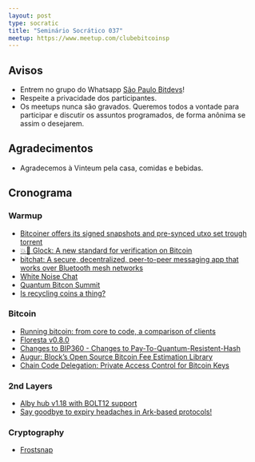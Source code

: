 ```yaml
---
layout: post
type: socratic
title: "Seminário Socrático 037"
meetup: https://www.meetup.com/clubebitcoinsp
---
```


## Avisos

- Entrem no grupo do Whatsapp [São Paulo Bitdevs](https://chat.whatsapp.com/HiaPqjmUqER5djFPR1Yl3T)!
- Respeite a privacidade dos participantes.
- Os meetups nunca são gravados. Queremos todos a vontade para participar e discutir os assuntos programados, de forma anônima se assim o desejarem.

## Agradecimentos

- Agradecemos à Vinteum pela casa, comidas e bebidas.

## Cronograma

### Warmup

* [Bitcoiner offers its signed snapshots and pre-synced utxo set trough torrent](https://bitcoin-snapshots.jaonoctus.dev/)
* [💥🔫 Glock: A new standard for verification on Bitcoin](https://xcancel.com/alpenlabs/status/1945112781168238789?s=46&t=_bcnKDRvtUHHcJ1wRUxBpw)
* [bitchat: A secure, decentralized, peer-to-peer messaging app that works over Bluetooth mesh networks](https://github.com/jackjackbits/bitchat)
* [White Noise Chat](https://xcancel.com/whitenoisechat/status/1943039669236531471)
* [Quantum Bitcon Summit](https://www.youtube.com/watch?v=GeUdu4hrBPI)
* [Is recycling coins a thing?](https://groups.google.com/d/msgid/bitcoindev/a186c724-eef7-4964-9aba-85ae9cce2249n%40googlegroups.com?utm_medium=email&utm_source=footer)

### Bitcoin

* [Running bitcoin: from core to code, a comparison of clients](https://s3.us-east-1.amazonaws.com/1a1z.com/files/1A1z+-+Running+Bitcoin+-+Client+Comparison.pdf)
* [Floresta v0.8.0](https://github.com/vinteumorg/Floresta/releases/tag/v0.8.0)
* [Changes to BIP360 - Changes to Pay-To-Quantum-Resistent-Hash](https://delvingbitcoin.org/t/changes-to-bip-360-pay-to-quantum-resistant-hash-p2qrh/1811)
* [Augur: Block’s Open Source Bitcoin Fee Estimation Library](https://delvingbitcoin.org/t/augur-block-s-open-source-bitcoin-fee-estimation-library/1848)
* [Chain Code Delegation: Private Access Control for Bitcoin Keys](https://delvingbitcoin.org/t/chain-code-delegation-private-access-control-for-bitcoin-keys/1837)

### 2nd Layers

* [Alby hub v1.18 with BOLT12 support](https://x.com/getAlby/status/1945849199423295977)
* [Say goodbye to expiry headaches in Ark-based protocols!](https://x.com/ArkLabsHQ/status/1945480002906280187)

### Cryptography

* [Frostsnap](https://frostsnap.com/)
